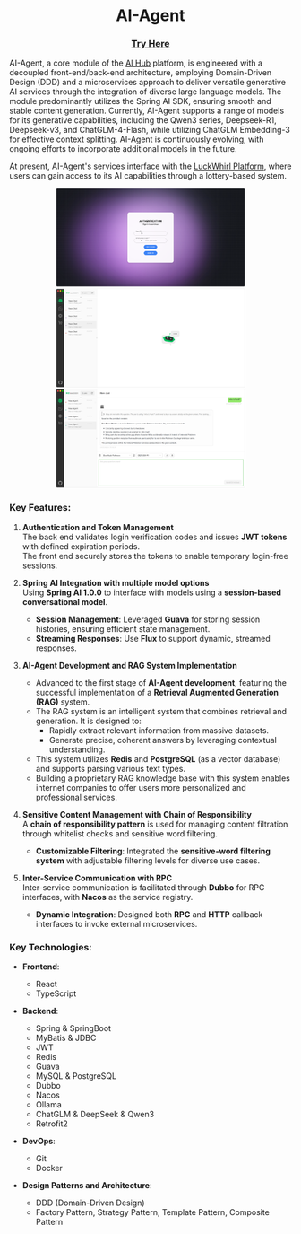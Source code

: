 # <div align="center">AI-Agent</div>

###  <div align="center">[Try Here](http://aihub.linst-yyds.top/)</div>

AI-Agent, a core module of the [AI Hub](https://github.com/lst3455/AI-ChatBot) platform, is engineered with a decoupled front-end/back-end architecture, employing Domain-Driven Design (DDD) and a microservices approach to deliver versatile generative AI services through the integration of diverse large language models. The module predominantly utilizes the Spring AI SDK, ensuring smooth and stable content generation. Currently, AI-Agent supports a range of models for its generative capabilities, including the Qwen3 series, Deepseek-R1, Deepseek-v3, and ChatGLM-4-Flash, while utilizing ChatGLM Embedding-3 for effective context splitting. AI-Agent is continuously evolving, with ongoing efforts to incorporate additional models in the future.

At present, AI-Agent's services interface with the [LuckWhirl Platform](https://github.com/lst3455/LuckWhirl-platform), where users can gain access to its AI capabilities through a lottery-based system.


<div align="center"><img src="docs/readme/auth.png" style="zoom: 33%;" /></div>
<div align="center"><img src="docs/readme/chat2.png" style="zoom: 33%;" /></div>

<div align="center"><img src="docs/readme/agent2.png" style="zoom: 33%;" /></div>

### Key Features:

1.  **Authentication and Token Management**  
    The back end validates login verification codes and issues **JWT tokens** with defined expiration periods.  
    The front end securely stores the tokens to enable temporary login-free sessions.

2.  **Spring AI Integration with multiple model options**  
    Using **Spring AI 1.0.0** to interface with models using a **session-based conversational model**.
    -   **Session Management**: Leveraged **Guava** for storing session histories, ensuring efficient state management.
    -   **Streaming Responses**: Use **Flux** to support dynamic, streamed responses.

3.  **AI-Agent Development and RAG System Implementation**
    -   Advanced to the first stage of **AI-Agent development**, featuring the successful implementation of a **Retrieval Augmented Generation (RAG)** system.
    -   The RAG system is an intelligent system that combines retrieval and generation. It is designed to:
        -   Rapidly extract relevant information from massive datasets.
        -   Generate precise, coherent answers by leveraging contextual understanding.
    -   This system utilizes **Redis** and **PostgreSQL** (as a vector database) and supports parsing various text types.
    -   Building a proprietary RAG knowledge base with this system enables internet companies to offer users more personalized and professional services.

4.  **Sensitive Content Management with Chain of Responsibility**  
    A **chain of responsibility pattern** is used for managing content filtration through whitelist checks and sensitive word filtering.
    -   **Customizable Filtering**: Integrated the **sensitive-word filtering system** with adjustable filtering levels for diverse use cases.

5.  **Inter-Service Communication with RPC**  
    Inter-service communication is facilitated through **Dubbo** for RPC interfaces, with **Nacos** as the service registry.
    -   **Dynamic Integration**: Designed both **RPC** and **HTTP** callback interfaces to invoke external microservices.

### Key Technologies:

- **Frontend**:
   - React
   - TypeScript

- **Backend**:
   - Spring & SpringBoot
   - MyBatis & JDBC
   - JWT
   - Redis
   - Guava
   - MySQL & PostgreSQL
   - Dubbo
   - Nacos
   - Ollama
   - ChatGLM & DeepSeek & Qwen3
   - Retrofit2

- **DevOps**:
   - Git
   - Docker

- **Design Patterns and Architecture**:
   - DDD (Domain-Driven Design)
   - Factory Pattern, Strategy Pattern, Template Pattern, Composite Pattern

